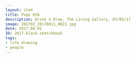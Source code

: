 ```yaml
---
layout: item
title: Page 016
description: Drink & Draw, The Living Gallery, 07/05/17
image: 201702_20170811_0022.jpg
date: 2017-06-01
ID: 2017-black-sketchbook
tags: 
- life drawing 
- people
---
```

